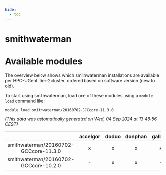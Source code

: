 ```yaml
---
hide:
  - toc
---
```


smithwaterman
=============

# Available modules


The overview below shows which smithwaterman installations are available per HPC-UGent Tier-2cluster, ordered based on software version (new to old).

To start using smithwaterman, load one of these modules using a `module load` command like:

```shell
module load smithwaterman/20160702-GCCcore-11.3.0
```

*(This data was automatically generated on Wed, 04 Sep 2024 at 13:46:56 CEST)*  

| |accelgor|doduo|donphan|gallade|joltik|shinx|skitty|
| :---: | :---: | :---: | :---: | :---: | :---: | :---: | :---: |
|smithwaterman/20160702-GCCcore-11.3.0|x|x|x|x|x|-|x|
|smithwaterman/20160702-GCCcore-10.2.0|-|x|x|-|x|-|x|
